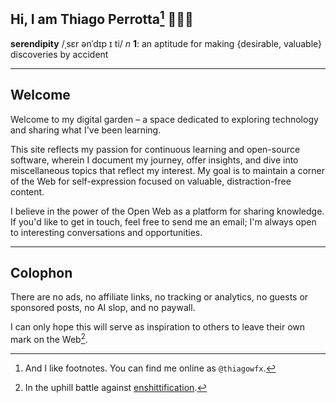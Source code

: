 ## Hi, I am Thiago Perrotta[^1]  🧑‍💻✨

**serendipity** /ˌsɛr ənˈdɪp ɪ ti/ _n_
**1**: an aptitude for making {desirable, valuable} discoveries by accident

- - -

## Welcome

Welcome to my digital garden – a space dedicated to exploring technology and
sharing what I've been learning.

This site reflects my passion for continuous learning and open-source software,
wherein I document my journey, offer insights, and dive into miscellaneous
topics that reflect my interest. My goal is to maintain a corner of the Web for
self-expression focused on valuable, distraction-free content.

I believe in the power of the Open Web as a platform for sharing knowledge. If
you'd like to get in touch, feel free to send me an email; I'm always open to
interesting conversations and opportunities.

- - -

## Colophon

There are no ads, no affiliate links, no tracking or analytics, no guests
or sponsored posts, no AI slop, and no paywall.

I can only hope this will serve as inspiration to others to leave their own mark
on the Web[^2].

[^1]: And I like footnotes. You can find me online as `@thiagowfx`.
[^2]: In the uphill battle against
    [enshittification](https://en.wikipedia.org/wiki/Enshittification).
